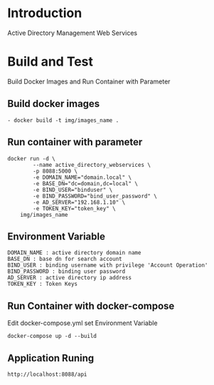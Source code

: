 # Introduction 
Active Directory Management Web Services
# Build and Test
Build Docker Images and Run Container with Parameter
## Build docker images
	- docker build -t img/images_name .
## Run container with parameter
```
docker run -d \
        --name active_directory_webservices \
        -p 8088:5000 \
        -e DOMAIN_NAME="domain.local" \
        -e BASE_DN="dc=domain,dc=local" \
        -e BIND_USER="binduser" \
        -e BIND_PASSWORD="bind_user_password" \
        -e AD_SERVER="192.168.1.10" \
        -e TOKEN_KEY="token_key" \
	img/images_name
```
## Environment Variable
```
DOMAIN_NAME : active directory domain name
BASE_DN : base dn for search account 
BIND_USER : binding username with privilege 'Account Operation'
BIND_PASSWORD : binding user password
AD_SERVER : active directory ip address
TOKEN_KEY : Token Keys
```
## Run Container with docker-compose
Edit docker-compose.yml set Environment Variable
```
docker-compose up -d --build
```
## Application Runing
```
http://localhost:8088/api
```
